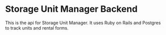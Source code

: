 # Storage Unit Manager Backend

This is the api for Storage Unit Manager. It uses Ruby on Rails and Postgres to track units and rental forms.
